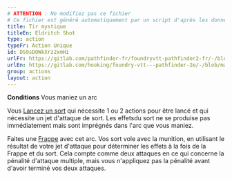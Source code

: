 ```yaml
---
# ATTENTION : Ne modifiez pas ce fichier
# Ce fichier est généré automatiquement par un script d'après les données du module Foundry VTT officiel et de sa traduction
title: Tir mystique
titleEn: Eldritch Shot
type: action
typeFr: Action Unique
id: DS9sDOWkXrz2xmHi
urlFr: https://gitlab.com/pathfinder-fr/foundryvtt-pathfinder2-fr/-/blob/master/data/actions/DS9sDOWkXrz2xmHi.htm
urlEn: https://gitlab.com/hooking/foundry-vtt---pathfinder-2e/-/blob/master/packs/data/actions.db/eldritch-shot.json
group: actions
layout: action
---
```

**Conditions** Vous maniez un arc

Vous [Lancez un sort](/_actions/lancer-un-sort.md) qui nécessite 1 ou 2 actions pour être lancé et qui nécessite un jet d'attaque de sort. Les effetsdu sort ne se produise pas immédiatement mais sont imprégnés dans l'arc que vous maniez.

Faites une [Frappe](/_actions/frapper.md) avec cet arc. Vos sort vole avec la munition, en utilisant le résultat de votre jet d'attaque pour déterminer les effets à la  fois de la Frappe et du sort. Cela compte comme deux attaques en ce qui concerne la pénalité d'attaque multiple, mais vous n'appliquez pas la pénalité avant d'avoir terminé vos deux attaques.


